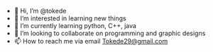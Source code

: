 - 👋 Hi, I’m @tokede
- 👀 I’m interested in learning new things
- 🌱 I’m currently learning python, C++, java
- 💞️ I’m looking to collaborate on programming and graphic designs
- 📫 How to reach me via email 
    Tokede29@gmail.com

<!---
tokede/tokede is a ✨ special ✨ repository because its `README.md` (this file) appears on your GitHub profile.
You can click the Preview link to take a look at your changes.
--->
